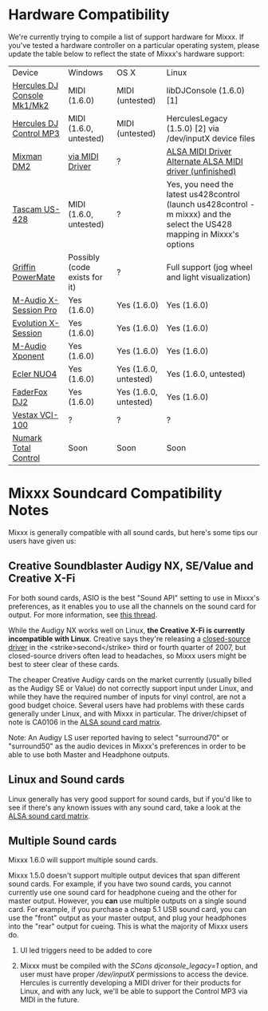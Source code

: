 # Hardware Compatibility

We're currently trying to compile a list of support hardware for Mixxx.
If you've tested a hardware controller on a particular operating system,
please update the table below to reflect the state of Mixxx's hardware
support:

|                                                             |                                                     |                       |                                                                                                                                                                  |
| ----------------------------------------------------------- | --------------------------------------------------- | --------------------- | ---------------------------------------------------------------------------------------------------------------------------------------------------------------- |
| Device                                                      | Windows                                             | OS X                  | Linux                                                                                                                                                            |
| [Hercules DJ Console Mk1/Mk2](Hercules%20PC%20DJ%20Console) | MIDI (1.6.0)                                        | MIDI (untested)       | libDJConsole (1.6.0) \[1\]                                                                                                                                       |
| [Hercules DJ Control MP3](Hercules_PC_DJ_Console)           | MIDI (1.6.0, untested)                              | MIDI (untested)       | HerculesLegacy (1.5.0) \[2\] via /dev/inputX device files                                                                                                        |
| [Mixman DM2](Mixman%20DM2)                                  | [via MIDI Driver](http://www.joemattiello.com/dm2/) | ?                     | [ALSA MIDI Driver](http://www.jockusch.de/dm2/dm2-pre20080225.tgz) [Alternate ALSA MIDI driver (unfinished)](http://prophet.homelinux.org/usbdm2/usbdm2.tar.bz2) |
| [Tascam US-428](Tascam%20US-428)                            | MIDI (1.6.0, untested)                              | ?                     | Yes, you need the latest us428control (launch us428control -m mixxx) and the select the US428 mapping in Mixxx's options                                         |
| [Griffin PowerMate](Griffin%20PowerMate)                    | Possibly (code exists for it)                       | ?                     | Full support (jog wheel and light visualization)                                                                                                                 |
| [M-Audio X-Session Pro](M-Audio%20X-Session%20Pro)          | Yes (1.6.0)                                         | Yes (1.6.0)           | Yes (1.6.0)                                                                                                                                                      |
| [Evolution X-Session](Evolution%20X-Session)                | Yes (1.6.0)                                         | Yes (1.6.0)           | Yes (1.6.0)                                                                                                                                                      |
| [M-Audio Xponent](M-Audio%20Xponent)                        | Yes (1.6.0)                                         | Yes (1.6.0)           | Yes (1.6.0)                                                                                                                                                      |
| [Ecler NUO4](Ecler%20NUO4)                                  | Yes (1.6.0)                                         | Yes (1.6.0, untested) | Yes (1.6.0, untested)                                                                                                                                            |
| [FaderFox DJ2](FaderFox%20DJ2)                              | Yes (1.6.0)                                         | Yes (1.6.0, untested) | Yes (1.6.0)                                                                                                                                                      |
| [Vestax VCI-100](Vestax%20VCI-100)                          | ?                                                   | ?                     | ?                                                                                                                                                                |
| [Numark Total Control](Numark%20Total%20Control)            | Soon                                                | Soon                  | Soon                                                                                                                                                             |

# Mixxx Soundcard Compatibility Notes

Mixxx is generally compatible with all sound cards, but here's some tips
our users have given us:

## Creative Soundblaster Audigy NX, SE/Value and Creative X-Fi

For both sound cards, ASIO is the best "Sound API" setting to use in
Mixxx's preferences, as it enables you to use all the channels on the
sound card for output. For more information, see [this
thread](https://sourceforge.net/forum/forum.php?thread_id=1649679&forum_id=156157).

While the Audigy NX works well on Linux, **the Creative X-Fi is
currently incompatible with Linux**. Creative says they're releasing a
[closed-source driver](http://opensource.creative.com/soundcard.html) in
the \<strike\>second\</strike\> third or fourth quarter of 2007, but
closed-source drivers often lead to headaches, so Mixxx users might be
best to steer clear of these cards.

The cheaper Creative Audigy cards on the market currently (usually
billed as the Audigy SE or Value) do not correctly support input under
Linux, and while they have the required number of inputs for vinyl
control, are not a good budget choice. Several users have had problems
with these cards generally under Linux, and with Mixxx in particular.
The driver/chipset of note is CA0106 in the [ALSA sound card
matrix](http://www.alsa-project.org/main/index.php/Matrix:Main/).

Note: An Audigy LS user reported having to select "surround70" or
"surround50" as the audio devices in Mixxx's preferences in order to be
able to use both Master and Headphone outputs.

## Linux and Sound cards

Linux generally has very good support for sound cards, but if you'd like
to see if there's any known issues with any sound card, take a look at
the [ALSA sound card
matrix](http://www.alsa-project.org/main/index.php/Matrix:Main/).

## Multiple Sound cards

Mixxx 1.6.0 will support multiple sound cards.

Mixxx 1.5.0 doesn't support multiple output devices that span different
sound cards. For example, if you have two sound cards, you cannot
currently use one sound card for headphone cueing and the other for
master output. However, you **can** use multiple outputs on a single
sound card. For example, if you purchase a cheap 5.1 USB sound card, you
can use the "front" output as your master output, and plug your
headphones into the "rear" output for cueing. This is what the majority
of Mixxx users do.

1.  UI led triggers need to be added to core

2.  Mixxx must be compiled with the *SCons djconsole\_legacy=1* option,
    and user must have proper */dev/inputX* permissions to access the
    device. Hercules is currently developing a MIDI driver for their
    products for Linux, and with any luck, we'll be able to support the
    Control MP3 via MIDI in the future.
